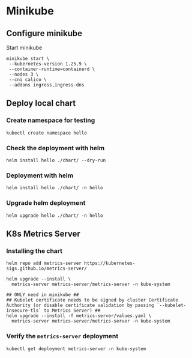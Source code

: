 # Minikube

## Configure minikube

Start minikube
```Shell
minikube start \
 --kubernetes-version 1.25.9 \
 --container-runtime=containerd \
 --nodes 3 \
 --cni calico \
 --addons ingress,ingress-dns
```

## Deploy local chart

### Create namespace for testing
```Shell
kubectl create namespace hello
```

### Check the deployment with helm
```Shell
helm install hello ./chart/ --dry-run
```

### Deployment with helm
```Shell
helm install hello ./chart/ -n hello
```

### Upgrade helm deployment
```Shell
helm upgrade hello ./chart/ -n hello
```

## K8s Metrics Server

### Installing the chart
```Shell
helm repo add metrics-server https://kubernetes-sigs.github.io/metrics-server/

helm upgrade --install \
  metrics-server metrics-server/metrics-server -n kube-system

## ONLY need in minikube ##
## Kubelet certificate needs to be signed by cluster Certificate Authority (or disable certificate validation by passing `--kubelet-insecure-tls` to Metrics Server) ##
helm upgrade --install -f metrics-server/values.yaml \
  metrics-server metrics-server/metrics-server -n kube-system
```

### Verify the `metrics-server` deployment
```Shell
kubectl get deployment metrics-server -n kube-system
```